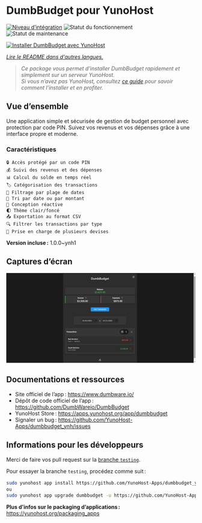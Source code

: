 <!--
Nota bene : ce README est automatiquement généré par <https://github.com/YunoHost/apps/tree/master/tools/readme_generator>
Il NE doit PAS être modifié à la main.
-->

# DumbBudget pour YunoHost

[![Niveau d’intégration](https://apps.yunohost.org/badge/integration/dumbbudget)](https://ci-apps.yunohost.org/ci/apps/dumbbudget/)
![Statut du fonctionnement](https://apps.yunohost.org/badge/state/dumbbudget)
![Statut de maintenance](https://apps.yunohost.org/badge/maintained/dumbbudget)

[![Installer DumbBudget avec YunoHost](https://install-app.yunohost.org/install-with-yunohost.svg)](https://install-app.yunohost.org/?app=dumbbudget)

*[Lire le README dans d'autres langues.](./ALL_README.md)*

> *Ce package vous permet d’installer DumbBudget rapidement et simplement sur un serveur YunoHost.*  
> *Si vous n’avez pas YunoHost, consultez [ce guide](https://yunohost.org/install) pour savoir comment l’installer et en profiter.*

## Vue d’ensemble

Une application simple et sécurisée de gestion de budget personnel avec protection par code PIN. Suivez vos revenus et vos dépenses grâce à une interface propre et moderne.

### Caractéristiques

    🔒 Accès protégé par un code PIN
    💰 Suivi des revenus et des dépenses
    📊 Calcul du solde en temps réel
    🏷️ Catégorisation des transactions
    📅 Filtrage par plage de dates
    🔄 Tri par date ou par montant
    📱 Conception réactive
    🌓 Thème clair/foncé
    📤 Exportation au format CSV
    🔍 Filtrer les transactions par type
    💱 Prise en charge de plusieurs devises

**Version incluse :** 1.0.0~ynh1

## Captures d’écran

![Capture d’écran de DumbBudget](./doc/screenshots/screenshot.png)

## Documentations et ressources

- Site officiel de l’app : <https://www.dumbware.io/>
- Dépôt de code officiel de l’app : <https://github.com/DumbWareio/DumbBudget>
- YunoHost Store : <https://apps.yunohost.org/app/dumbbudget>
- Signaler un bug : <https://github.com/YunoHost-Apps/dumbbudget_ynh/issues>

## Informations pour les développeurs

Merci de faire vos pull request sur la [branche `testing`](https://github.com/YunoHost-Apps/dumbbudget_ynh/tree/testing).

Pour essayer la branche `testing`, procédez comme suit :

```bash
sudo yunohost app install https://github.com/YunoHost-Apps/dumbbudget_ynh/tree/testing --debug
ou
sudo yunohost app upgrade dumbbudget -u https://github.com/YunoHost-Apps/dumbbudget_ynh/tree/testing --debug
```

**Plus d’infos sur le packaging d’applications :** <https://yunohost.org/packaging_apps>
